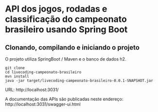 # API dos jogos, rodadas e classificação do campeonato brasileiro usando Spring Boot

## Clonando, compilando e iniciando o projeto

O projeto utiliza SpringBoot / Maven e o banco de dados h2.

```
git clone
cd livecoding-campeonato-brasileiro
mvn install
java -jar target/livecoding-campeonato-brasileiro-0.0.1-SNAPSHOT.jar
```

URL: http://localhost:3031/

A documentação das APIs são publicadas neste endereço: http://localhost:3031/swagger-ui.html
 
